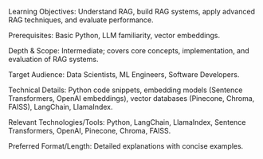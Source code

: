 Learning Objectives: Understand RAG, build RAG systems, apply advanced RAG techniques, and evaluate performance.

Prerequisites: Basic Python, LLM familiarity, vector embeddings.

Depth & Scope: Intermediate; covers core concepts, implementation, and evaluation of RAG systems.

Target Audience: Data Scientists, ML Engineers, Software Developers.

Technical Details: Python code snippets, embedding models (Sentence Transformers, OpenAI embeddings), vector databases (Pinecone, Chroma, FAISS), LangChain, LlamaIndex.

Relevant Technologies/Tools: Python, LangChain, LlamaIndex, Sentence Transformers, OpenAI, Pinecone, Chroma, FAISS.

Preferred Format/Length: Detailed explanations with concise examples.
